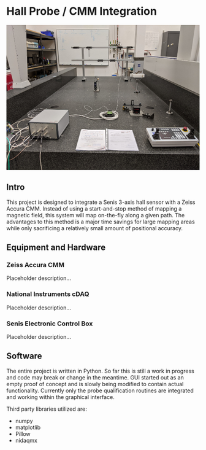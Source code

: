 # Hall Probe / CMM Integration
![Image](images/overview.jpg)
## Intro

This project is designed to integrate a Senis 3-axis hall sensor with a Zeiss Accura CMM.
Instead of using a start-and-stop method of mapping a magnetic field, this system will map on-the-fly along a given path.  The advantages to this method is a major time savings for large mapping areas while only sacrificing a relatively small amount of positional accuracy.

## Equipment and Hardware

### Zeiss Accura CMM
Placeholder description...
### National Instruments cDAQ
Placeholder description...
### Senis Electronic Control Box
Placeholder description...

## Software

The entire project is written in Python.  So far this is still a work in progress and code may break or change in the meantime.  GUI started out as an empty proof of concept and is slowly being modified to contain actual functionality.  Currently only the probe qualification routines are integrated and working within the graphical interface.

Third party libraries utilized are:

* numpy
* matplotlib
* Pillow
* nidaqmx